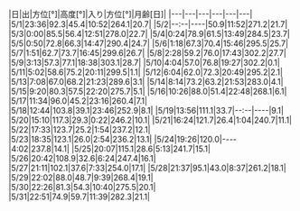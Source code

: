 |日|出|方位[°]|高度[°]|入り|方位[°]|月齢[日]|
|---|---|---|---|---|---|
|5/1|23:36|92.3|45.4|10:52|264.1|20.7|
|5/2|--:--|----|50.9|11:52|271.2|21.7|
|5/3|0:00|85.5|56.4|12:51|278.0|22.7|
|5/4|0:24|78.9|61.5|13:49|284.5|23.7|
|5/5|0:50|72.8|66.3|14:47|290.4|24.7|
|5/6|1:18|67.3|70.4|15:46|295.5|25.7|
|5/7|1:51|62.7|73.7|16:45|299.6|26.7|
|5/8|2:28|59.2|76.0|17:43|302.2|27.7|
|5/9|3:13|57.3|77.1|18:38|303.1|28.7|
|5/10|4:04|57.0|76.8|19:27|302.2|0.1|
|5/11|5:02|58.6|75.2|20:11|299.5|1.1|
|5/12|6:04|62.0|72.3|20:49|295.2|2.1|
|5/13|7:08|67.0|68.2|21:23|289.6|3.1|
|5/14|8:14|73.2|63.2|21:53|283.0|4.1|
|5/15|9:20|80.3|57.5|22:20|275.7|5.1|
|5/16|10:26|88.0|51.4|22:48|268.1|6.1|
|5/17|11:34|96.0|45.2|23:16|260.4|7.1|
|5/18|12:44|103.8|39.1|23:46|252.9|8.1|
|5/19|13:56|111.1|33.7|--:--|----|9.1|
|5/20|15:10|117.3|29.3|0:22|246.2|10.1|
|5/21|16:24|121.7|26.4|1:04|240.7|11.1|
|5/22|17:33|123.7|25.2|1:54|237.2|12.1|
|5/23|18:35|123.1|26.0|2:54|236.2|13.1|
|5/24|19:26|120.0|----|4:02|237.8|14.1|
|5/25|20:07|115.1|28.6|5:13|241.7|15.1|
|5/26|20:42|108.9|32.6|6:24|247.4|16.1|
|5/27|21:11|102.1|37.6|7:33|254.0|17.1|
|5/28|21:37|95.1|43.0|8:37|261.2|18.1|
|5/29|22:02|88.0|48.7|9:39|268.4|19.1|
|5/30|22:26|81.3|54.3|10:40|275.5|20.1|
|5/31|22:51|74.9|59.7|11:39|282.3|21.1|

